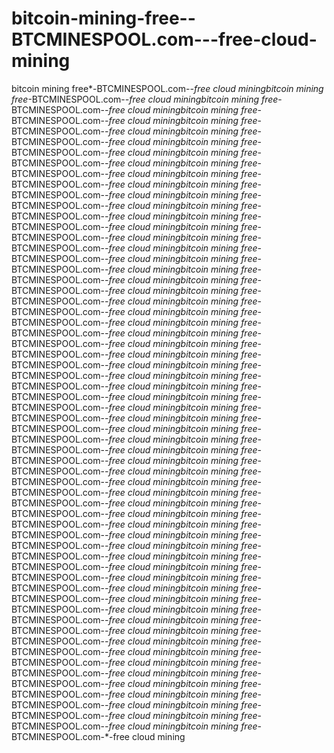 # bitcoin-mining-free--BTCMINESPOOL.com---free-cloud-mining
bitcoin mining free*-BTCMINESPOOL.com-*-free cloud miningbitcoin mining free*-BTCMINESPOOL.com-*-free cloud miningbitcoin mining free*-BTCMINESPOOL.com-*-free cloud miningbitcoin mining free*-BTCMINESPOOL.com-*-free cloud miningbitcoin mining free*-BTCMINESPOOL.com-*-free cloud miningbitcoin mining free*-BTCMINESPOOL.com-*-free cloud miningbitcoin mining free*-BTCMINESPOOL.com-*-free cloud miningbitcoin mining free*-BTCMINESPOOL.com-*-free cloud miningbitcoin mining free*-BTCMINESPOOL.com-*-free cloud miningbitcoin mining free*-BTCMINESPOOL.com-*-free cloud miningbitcoin mining free*-BTCMINESPOOL.com-*-free cloud miningbitcoin mining free*-BTCMINESPOOL.com-*-free cloud miningbitcoin mining free*-BTCMINESPOOL.com-*-free cloud miningbitcoin mining free*-BTCMINESPOOL.com-*-free cloud miningbitcoin mining free*-BTCMINESPOOL.com-*-free cloud miningbitcoin mining free*-BTCMINESPOOL.com-*-free cloud miningbitcoin mining free*-BTCMINESPOOL.com-*-free cloud miningbitcoin mining free*-BTCMINESPOOL.com-*-free cloud miningbitcoin mining free*-BTCMINESPOOL.com-*-free cloud miningbitcoin mining free*-BTCMINESPOOL.com-*-free cloud miningbitcoin mining free*-BTCMINESPOOL.com-*-free cloud miningbitcoin mining free*-BTCMINESPOOL.com-*-free cloud miningbitcoin mining free*-BTCMINESPOOL.com-*-free cloud miningbitcoin mining free*-BTCMINESPOOL.com-*-free cloud miningbitcoin mining free*-BTCMINESPOOL.com-*-free cloud miningbitcoin mining free*-BTCMINESPOOL.com-*-free cloud miningbitcoin mining free*-BTCMINESPOOL.com-*-free cloud miningbitcoin mining free*-BTCMINESPOOL.com-*-free cloud miningbitcoin mining free*-BTCMINESPOOL.com-*-free cloud miningbitcoin mining free*-BTCMINESPOOL.com-*-free cloud miningbitcoin mining free*-BTCMINESPOOL.com-*-free cloud miningbitcoin mining free*-BTCMINESPOOL.com-*-free cloud miningbitcoin mining free*-BTCMINESPOOL.com-*-free cloud miningbitcoin mining free*-BTCMINESPOOL.com-*-free cloud miningbitcoin mining free*-BTCMINESPOOL.com-*-free cloud miningbitcoin mining free*-BTCMINESPOOL.com-*-free cloud miningbitcoin mining free*-BTCMINESPOOL.com-*-free cloud miningbitcoin mining free*-BTCMINESPOOL.com-*-free cloud miningbitcoin mining free*-BTCMINESPOOL.com-*-free cloud miningbitcoin mining free*-BTCMINESPOOL.com-*-free cloud miningbitcoin mining free*-BTCMINESPOOL.com-*-free cloud miningbitcoin mining free*-BTCMINESPOOL.com-*-free cloud miningbitcoin mining free*-BTCMINESPOOL.com-*-free cloud miningbitcoin mining free*-BTCMINESPOOL.com-*-free cloud miningbitcoin mining free*-BTCMINESPOOL.com-*-free cloud miningbitcoin mining free*-BTCMINESPOOL.com-*-free cloud miningbitcoin mining free*-BTCMINESPOOL.com-*-free cloud miningbitcoin mining free*-BTCMINESPOOL.com-*-free cloud miningbitcoin mining free*-BTCMINESPOOL.com-*-free cloud miningbitcoin mining free*-BTCMINESPOOL.com-*-free cloud miningbitcoin mining free*-BTCMINESPOOL.com-*-free cloud miningbitcoin mining free*-BTCMINESPOOL.com-*-free cloud miningbitcoin mining free*-BTCMINESPOOL.com-*-free cloud miningbitcoin mining free*-BTCMINESPOOL.com-*-free cloud miningbitcoin mining free*-BTCMINESPOOL.com-*-free cloud miningbitcoin mining free*-BTCMINESPOOL.com-*-free cloud miningbitcoin mining free*-BTCMINESPOOL.com-*-free cloud miningbitcoin mining free*-BTCMINESPOOL.com-*-free cloud miningbitcoin mining free*-BTCMINESPOOL.com-*-free cloud miningbitcoin mining free*-BTCMINESPOOL.com-*-free cloud miningbitcoin mining free*-BTCMINESPOOL.com-*-free cloud miningbitcoin mining free*-BTCMINESPOOL.com-*-free cloud mining
